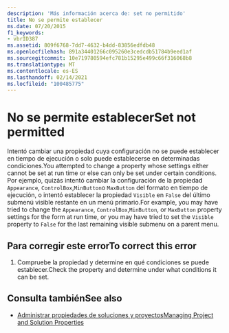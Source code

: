 ```yaml
---
description: 'Más información acerca de: set no permitido'
title: No se permite establecer
ms.date: 07/20/2015
f1_keywords:
- vbrID387
ms.assetid: 809f6768-7dd7-4632-b4dd-83856edfdb48
ms.openlocfilehash: 891a34401266c095260e3cedcdb51784b9eed1af
ms.sourcegitcommit: 10e719780594efc781b15295e499c66f316068b8
ms.translationtype: MT
ms.contentlocale: es-ES
ms.lasthandoff: 02/14/2021
ms.locfileid: "100485775"
---
```

# <a name="set-not-permitted"></a><span data-ttu-id="b27d9-103">No se permite establecer</span><span class="sxs-lookup"><span data-stu-id="b27d9-103">Set not permitted</span></span>

<span data-ttu-id="b27d9-104">Intentó cambiar una propiedad cuya configuración no se puede establecer en tiempo de ejecución o solo puede establecerse en determinadas condiciones.</span><span class="sxs-lookup"><span data-stu-id="b27d9-104">You attempted to change a property whose settings either cannot be set at run time or else can only be set under certain conditions.</span></span> <span data-ttu-id="b27d9-105">Por ejemplo, quizás intentó cambiar la configuración de la propiedad `Appearance`, `ControlBox`,`MinButton`o `MaxButton` del formato en tiempo de ejecución, o intentó establecer la propiedad `Visible` en `False` del último submenú visible restante en un menú primario.</span><span class="sxs-lookup"><span data-stu-id="b27d9-105">For example, you may have tried to change the `Appearance`, `ControlBox`,`MinButton`, or `MaxButton` property settings for the form at run time, or you may have tried to set the `Visible` property to `False` for the last remaining visible submenu on a parent menu.</span></span>  
  
## <a name="to-correct-this-error"></a><span data-ttu-id="b27d9-106">Para corregir este error</span><span class="sxs-lookup"><span data-stu-id="b27d9-106">To correct this error</span></span>  
  
1. <span data-ttu-id="b27d9-107">Compruebe la propiedad y determine en qué condiciones se puede establecer.</span><span class="sxs-lookup"><span data-stu-id="b27d9-107">Check the property and determine under what conditions it can be set.</span></span>  
  
## <a name="see-also"></a><span data-ttu-id="b27d9-108">Consulta también</span><span class="sxs-lookup"><span data-stu-id="b27d9-108">See also</span></span>

- [<span data-ttu-id="b27d9-109">Administrar propiedades de soluciones y proyectos</span><span class="sxs-lookup"><span data-stu-id="b27d9-109">Managing Project and Solution Properties</span></span>](/visualstudio/ide/managing-project-and-solution-properties)
